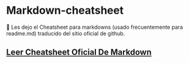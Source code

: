 # Markdown-cheatsheet
 
👋 Les dejo el Cheatsheet para markdowns (usado frecuentemente para readme.md) traducido del sitio oficial de github.

## [Leer Cheatsheet Oficial De Markdown](../main/markdown-cheatsheet-online.pdf)
